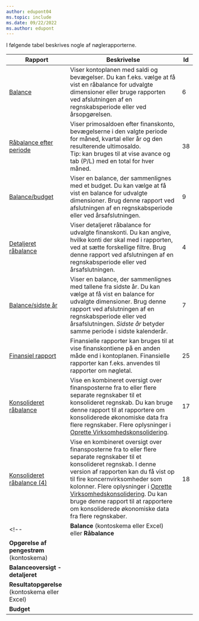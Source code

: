 ```yaml
---
author: edupont04
ms.topic: include
ms.date: 09/22/2022
ms.author: edupont
---
```


I følgende tabel beskrives nogle af nøglerapporterne.

| Rapport | Beskrivelse | Id | 
|--|--|--|
| [Balance](https://businesscentral.dynamics.com?report=6) | Viser kontoplanen med saldi og bevægelser. Du kan f.eks. vælge at få vist en råbalance for udvalgte dimensioner eller bruge rapporten ved afslutningen af en regnskabsperiode eller ved årsopgørelsen. | 6 |
| [Råbalance efter periode](https://businesscentral.dynamics.com?report=38) | Viser primosaldoen efter finanskonto, bevægelserne i den valgte periode for måned, kvartal eller år og den resulterende ultimosaldo. <br>Tip: kan bruges til at vise avance og tab (P/L) med en total for hver måned.| 38 |
| [Balance/budget](https://businesscentral.dynamics.com?report=9) | Viser en balance, der sammenlignes med et budget. Du kan vælge at få vist en balance for udvalgte dimensioner. Brug denne rapport ved afslutningen af en regnskabsperiode eller ved årsafslutningen. | 9 |
| [Detaljeret råbalance](https://businesscentral.dynamics.com?report=4) | Viser detaljeret råbalance for udvalgte finanskonti. Du kan angive, hvilke konti der skal med i rapporten, ved at sætte forskellige filtre. Brug denne rapport ved afslutningen af en regnskabsperiode eller ved årsafslutningen. | 4 |
| [Balance/sidste år](https://businesscentral.dynamics.com?report=7) | Viser en balance, der sammenlignes med tallene fra sidste år. Du kan vælge at få vist en balance for udvalgte dimensioner. Brug denne rapport ved afslutningen af en regnskabsperiode eller ved årsafslutningen. *Sidste år* betyder samme periode i sidste kalenderår. | 7 | 
| [Finansiel rapport](https://businesscentral.dynamics.com?report=25) | Finansielle rapporter kan bruges til at vise finanskontiene på en anden måde end i kontoplanen. Finansielle rapporter kan f.eks. anvendes til rapporter om nøgletal. | 25 |
|[Konsolideret råbalance](https://businesscentral.dynamics.com?report=10007)|Vise en kombineret oversigt over finansposterne fra to eller flere separate regnskaber til et konsolideret regnskab. Du kan bruge denne rapport til at rapportere om konsoliderede økonomiske data fra flere regnskaber. Flere oplysninger i [Oprette Virksomhedskonsolidering](../finance-consolidated-company-reporting-setup.md).|17|
|[Konsolideret råbalance (4)](https://businesscentral.dynamics.com?report=10008)|Vise en kombineret oversigt over finansposterne fra to eller flere separate regnskaber til et konsolideret regnskab. I denne version af rapporten kan du få vist op til fire koncernvirksomheder som kolonner. Flere oplysninger i [Oprette Virksomhedskonsolidering](../finance-consolidated-company-reporting-setup.md). Du kan bruge denne rapport til at rapportere om konsoliderede økonomiske data fra flere regnskaber.|18|
<!-- | **Balance** (kontoskema eller Excel) eller **Råbalance** |  |  |
| **Opgørelse af pengestrøm** (kontoskema) |  |  |
| **Balanceoversigt - detaljeret** |  |  |
| **Resultatopgørelse** (kontoskema eller Excel) |  |  |
| **Budget** |  |  | -->
